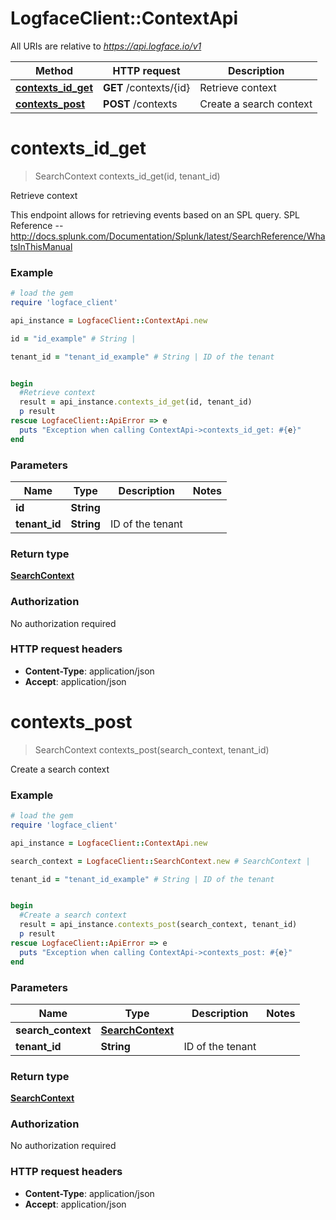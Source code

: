# LogfaceClient::ContextApi

All URIs are relative to *https://api.logface.io/v1*

Method | HTTP request | Description
------------- | ------------- | -------------
[**contexts_id_get**](ContextApi.md#contexts_id_get) | **GET** /contexts/{id} | Retrieve context
[**contexts_post**](ContextApi.md#contexts_post) | **POST** /contexts | Create a search context


# **contexts_id_get**
> SearchContext contexts_id_get(id, tenant_id)

Retrieve context

This endpoint allows for retrieving events based on an SPL query. SPL Reference -- http://docs.splunk.com/Documentation/Splunk/latest/SearchReference/WhatsInThisManual 

### Example
```ruby
# load the gem
require 'logface_client'

api_instance = LogfaceClient::ContextApi.new

id = "id_example" # String | 

tenant_id = "tenant_id_example" # String | ID of the tenant


begin
  #Retrieve context
  result = api_instance.contexts_id_get(id, tenant_id)
  p result
rescue LogfaceClient::ApiError => e
  puts "Exception when calling ContextApi->contexts_id_get: #{e}"
end
```

### Parameters

Name | Type | Description  | Notes
------------- | ------------- | ------------- | -------------
 **id** | **String**|  | 
 **tenant_id** | **String**| ID of the tenant | 

### Return type

[**SearchContext**](SearchContext.md)

### Authorization

No authorization required

### HTTP request headers

 - **Content-Type**: application/json
 - **Accept**: application/json



# **contexts_post**
> SearchContext contexts_post(search_context, tenant_id)

Create a search context

### Example
```ruby
# load the gem
require 'logface_client'

api_instance = LogfaceClient::ContextApi.new

search_context = LogfaceClient::SearchContext.new # SearchContext | 

tenant_id = "tenant_id_example" # String | ID of the tenant


begin
  #Create a search context
  result = api_instance.contexts_post(search_context, tenant_id)
  p result
rescue LogfaceClient::ApiError => e
  puts "Exception when calling ContextApi->contexts_post: #{e}"
end
```

### Parameters

Name | Type | Description  | Notes
------------- | ------------- | ------------- | -------------
 **search_context** | [**SearchContext**](SearchContext.md)|  | 
 **tenant_id** | **String**| ID of the tenant | 

### Return type

[**SearchContext**](SearchContext.md)

### Authorization

No authorization required

### HTTP request headers

 - **Content-Type**: application/json
 - **Accept**: application/json



